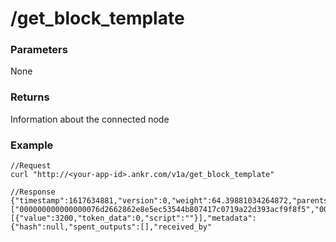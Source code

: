 # /get\_block\_template

### Parameters <a href="#parameters" id="parameters"></a>

None

### Returns <a href="#returns" id="returns"></a>

Information about the connected node

### Example <a href="#example" id="example"></a>

```
//Request
curl "http://<your-app-id>.ankr.com/v1a/get_block_template" 

//Response
{"timestamp":1617634881,"version":0,"weight":64.39881034264872,"parents":["000000000000000076d2662862e8e5ec53544b807417c0719a22d393acf9f8f5","0000000033caeec4c757b528795997e07c136b8f4e17b348906fe061bde26970","000000009109de077bc4e9d1957cdb114a3e2acc7824ed554ea5e404314834f0"],"outputs":[{"value":3200,"token_data":0,"script":""}],"metadata":{"hash":null,"spent_outputs":[],"received_by"
```
